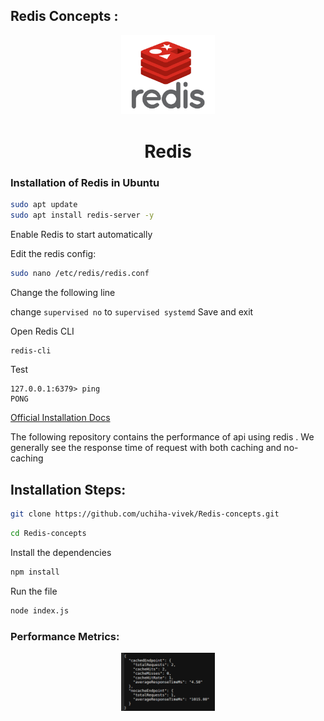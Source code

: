 ## Redis Concepts :

<p align="center">
   <img src="./assets/redis.png" width="150" alt="Redis Logo">
</p>

<h1 align="center">
Redis
</h1>

### Installation of Redis in Ubuntu

```bash
sudo apt update
sudo apt install redis-server -y
```

Enable Redis to start automatically

Edit the redis config:
```bash
sudo nano /etc/redis/redis.conf
```

Change the following line 

change ```supervised no``` to ```supervised systemd```
Save and exit


Open Redis CLI
```bash
redis-cli
```

Test
```
127.0.0.1:6379> ping
PONG
```

[Official Installation Docs](https://redis.io/docs/latest/operate/oss_and_stack/install/archive/install-redis/)





The following repository contains the performance of api using redis . We generally see the response time of request with both caching and no-caching


## Installation Steps:

```bash
git clone https://github.com/uchiha-vivek/Redis-concepts.git
```

```bash
cd Redis-concepts
```

Install the dependencies
```bash
npm install
```

Run the file
```bash
node index.js
```



### Performance Metrics:

<p align="center">
   <img src="./assets/redisss.png" width="150" alt="Redis Logo">
</p>





